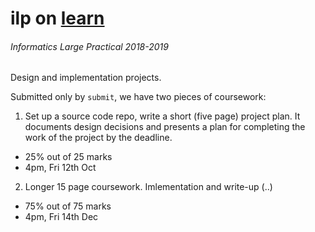 # ilp on [learn](http://course.inf.ed.ac.uk/ilp)
###### Informatics Large Practical 2018-2019

Design and implementation projects.

Submitted only by `submit`, we have two pieces of coursework:

1. Set up a source code repo, write a short (five page) project plan. It documents design decisions and presents a plan for completing the work of the project by the deadline.
  - 25% out of 25 marks
  - 4pm, Fri 12th Oct
2. Longer 15 page coursework. Imlementation and write-up (..)
  - 75% out of 75 marks
  - 4pm, Fri 14th Dec
